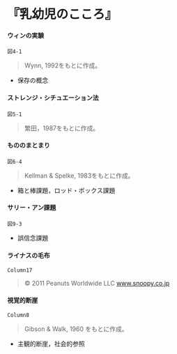 # 『乳幼児のこころ』

#### ウィンの実験
`図4-1`
> Wynn, 1992をもとに作成。
+ 保存の概念

#### ストレンジ・シチュエーション法
`図5-1`
> 繁田，1987をもとに作成。

#### もののまとまり
`図6-4`
> Kellman & Spelke, 1983をもとに作成。
+ 箱と棒課題，ロッド・ボックス課題

#### サリー・アン課題
`図9-3`
> 
+ 誤信念課題

#### ライナスの毛布
`Column17`
> © 2011 Peanuts Worldwide LLC www.snoopy.co.jp


#### 視覚的断崖
`Column8`
> Gibson & Walk, 1960 をもとに作成。
+ 主観的断崖，社会的参照
